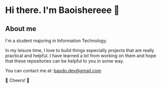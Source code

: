# Hi there. I'm Baoishereee 👋

## About me
I'm a student majoring in Information Technology. 

In my leisure time, I love to build things especially projects that are really practical and helpful. I have learned a lot from working on them and hope that these repositories can be helpful to you in some way.

You can contact me at: baodo.dev@gmail.com

🫡 Cheers! 🫡

